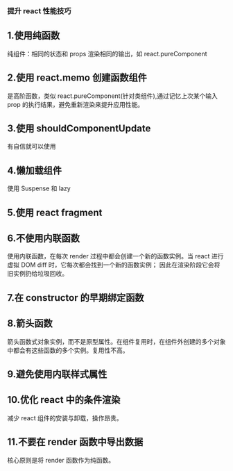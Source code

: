 ### 提升 react 性能技巧

## 1.使用纯函数
纯组件：相同的状态和 props 渲染相同的输出，如 react.pureComponent

## 2.使用 react.memo 创建函数组件
是高阶函数，类似 react.pureComponent(针对类组件),通过记忆上次某个输入 prop 的执行结果，避免重新渲染来提升应用性能。

## 3.使用 shouldComponentUpdate
有自信就可以使用

## 4.懒加载组件
使用 Suspense 和 lazy

## 5.使用 react fragment

## 6.不使用内联函数
使用内联函数，在每次 render 过程中都会创建一个新的函数实例。当 react 进行虚拟 DOM diff 时，它每次都会找到一个新的函数实例；
因此在渲染阶段它会将旧实例扔给垃圾回收。

## 7.在 constructor 的早期绑定函数

## 8.箭头函数
箭头函数式对象实例，而不是原型属性。在组件复用时，在组件外创建的多个对象中都会有这些函数的多个实例。复用性不高。

## 9.避免使用内联样式属性

## 10.优化 react 中的条件渲染
减少 react 组件的安装与卸载，操作昂贵。

## 11.不要在 render 函数中导出数据
核心原则是将 render 函数作为纯函数。











